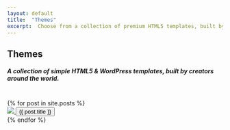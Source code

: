 ```yaml
---
layout: default
title:  "Themes"
excerpt:  Choose from a collection of premium HTML5 templates, built by creators around the world.
---
```


<div class="section text-center section-examples">
      <div class="row">
            <div class="col-md-8 ml-auto mr-auto">
                  <h2 class="title">Themes</h2>
                  <h5 class="description">A collection of simple HTML5 & WordPress templates, built by creators around the world.</h5>
            </div>
	</div>
	<br>
      <div class="container-fluid text-center">
        <div class="row">
          {% for post in site.posts %}
		<div class="col-md-6">
			<a href="{{ post.url }}" title="{{ post.title }}">
              		<img src="{{ post.img }}" class="img-raised rounded img-fluid">
              		<button class="btn  btn-link btn-primary btn-lg">{{ post.title }}</button>
            		</a>
          	</div>
          {% endfor %}
        </div>
      </div>
</div>
